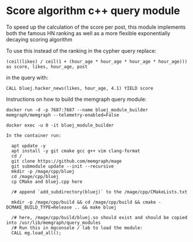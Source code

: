 # Score algorithm c++ query module

To speed up the calculation of the score per post, this module implements both the famous HN ranking as well as a 
more flexible exponentially decaying scoring algorithm

To use this instead of the ranking in the cypher query replace:
```
(ceil(likes) / ceil(1 + (hour_age * hour_age * hour_age * hour_age))) as score, likes, hour_age, post
```

in the query with:

```
CALL bluej.hacker_news(likes, hour_age, 4.1) YIELD score
```



Instructions on how to build the memgraph query module:


```
docker run -d -p 7687:7687 --name bluej_module_builder memgraph/memgraph --telemetry-enabled=False

docker exec -u 0 -it bluej_module_builder

In the container run:

  apt update -y
  apt install -y git cmake gcc g++ vim clang-format
  cd /
  git clone https://github.com/memgraph/mage
  git submodule update --init --recursive 
  mkdir -p /mage/cpp/bluej
  cd /mage/cpp/bluej 
  cp CMake and bluej.cpp here

  /# append `add_subdirectory(bluej)` to the /mage/cpp/CMakeLists.txt

  mkdir -p /mage/cpp/build && cd /mage/cpp/build && cmake -DCMAKE_BUILD_TYPE=Release .. && make bluej

  /# here, /mage/cpp/build/bluej.so should exist and should be copied into /usr/lib/memgraph/query_modules
  /# Run this in mgconsole / lab to load the module:
  CALL mg.load_all();
